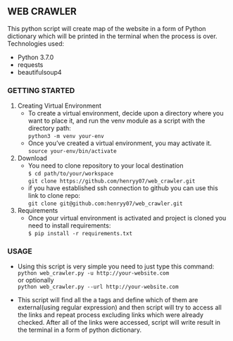 ## WEB CRAWLER

This python script will create map of the website in a form of Python dictionary which will be printed in the terminal when the process is over.
Technologies used:
- Python 3.7.0
- requests
- beautifulsoup4


### GETTING STARTED

1. Creating Virtual Environment  
    - To create a virtual environment, decide upon a directory where you want to place it, and run the venv module as a script with the directory path:  
    `python3 -m venv your-env`  
    - Once you’ve created a virtual environment, you may activate it.  
    `source your-env/bin/activate`  
2. Download  
    - You need to clone repository to your local destination  
    `$ cd path/to/your/workspace`  
    `git clone https://github.com/henryy07/web_crawler.git`
    - if you have established ssh connection to github you can use this link to clone repo:  
    `git clone git@github.com:henryy07/web_crawler.git`  
3. Requirements
    - Once your virtual environment is activated and project is cloned you need to install requirements:  
    `$ pip install -r requirements.txt`  

### USAGE

- Using this script is very simple you need to just type this command:  
`python web_crawler.py -u http://your-website.com`  
or optionally  
`python web_crawler.py --url http://your-website.com`  

- This script will find all the a tags and define which of them are external(using regular expression) 
and then script will try to access all the links and repeat process excluding links which were already checked.
After all of the links were accessed, script will write result in the terminal in a form of python dictionary.

